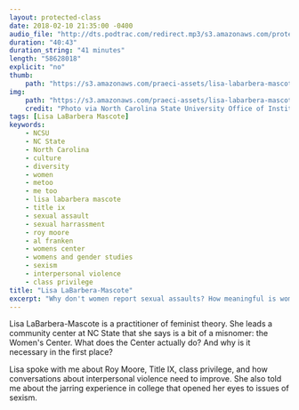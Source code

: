 ```yaml
---
layout: protected-class
date: 2018-02-10 21:35:00 -0400
audio_file: "http://dts.podtrac.com/redirect.mp3/s3.amazonaws.com/protected-class/006%2C+Lisa+LaBarbera+Mascote.mp3"
duration: "40:43"
duration_string: "41 minutes"
length: "58628018"
explicit: "no"
thumb:
    path: "https://s3.amazonaws.com/praeci-assets/lisa-labarbera-mascote-thumb.png"
img:
    path: "https://s3.amazonaws.com/praeci-assets/lisa-labarbera-mascote-promo.png"
    credit: "Photo via North Carolina State University Office of Institutional Equity and Diversity"
tags: [Lisa LaBarbera Mascote]
keywords:
    - NCSU
    - NC State
    - North Carolina
    - culture
    - diversity
    - women
    - metoo
    - me too
    - lisa labarbera mascote
    - title ix
    - sexual assault
    - sexual harrassment
    - roy moore
    - al franken
    - womens center
    - womens and gender studies
    - sexism
    - interpersonal violence
    - class privilege
title: "Lisa LaBarbera-Mascote"
excerpt: "Why don't women report sexual assaults? How meaningful is womanhood to identity? Is the #MeToo movement relevant to NC State?"
---
```


Lisa LaBarbera-Mascote is a practitioner of feminist theory. She leads a community center at NC State that she says is a bit of a misnomer: the Women's Center. What does the Center actually do? And why is it necessary in the first place?

Lisa spoke with me about Roy Moore, Title IX, class privilege, and how conversations about interpersonal violence need to improve. She also told me about the jarring experience in college that opened her eyes to issues of sexism.